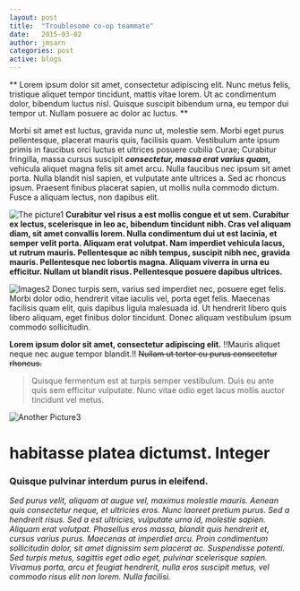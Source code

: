 ```yaml
---
layout: post
title:  "Troublesome co-op teammate"
date:   2015-03-02
author: jmsarn
categories: post
active: blogs
---
```


** Lorem ipsum dolor sit amet, consectetur adipiscing elit. Nunc metus felis, tristique aliquet tempor tincidunt, mattis vitae lorem. Ut ac condimentum dolor, bibendum luctus nisl. Quisque suscipit bibendum urna, eu tempor dui tempor ut. Nullam posuere ac dolor ac luctus. **

Morbi sit amet est luctus, gravida nunc ut, molestie sem. Morbi eget purus pellentesque, placerat mauris quis, facilisis quam. Vestibulum ante ipsum primis in faucibus orci luctus et ultrices posuere cubilia Curae; Curabitur fringilla, massa cursus suscipit ***consectetur, massa erat varius quam,*** vehicula aliquet magna felis sit amet arcu. Nulla faucibus nec ipsum sit amet porta. Nulla blandit nisl sapien, et vulputate ante ultrices a. Sed ac rhoncus ipsum. Praesent finibus placerat sapien, ut mollis nulla commodo dictum. Fusce a aliquam lectus, non dapibus elit.

![The picture1]({{site.url}}/public/img/2014-09-05_00001.jpg) **Curabitur vel risus a est mollis congue et ut sem. Curabitur ex lectus, scelerisque in leo ac, bibendum tincidunt nibh. Cras vel aliquam diam, sit amet convallis lorem. Nulla condimentum dui ut est lacinia, et semper velit porta. Aliquam erat volutpat. Nam imperdiet vehicula lacus, ut rutrum mauris. Pellentesque ac nibh tempus, suscipit nibh nec, gravida mauris. Pellentesque nec lobortis magna. Aliquam viverra in urna eu efficitur. Nullam ut blandit risus. Pellentesque posuere dapibus ultrices.**

![Images2]({{site.url}}/public/img/2014-09-29_00006.jpg) Donec turpis sem, varius sed imperdiet nec, posuere eget felis. Morbi dolor odio, hendrerit vitae iaculis vel, porta eget felis. Maecenas facilisis quam elit, quis dapibus ligula malesuada id. Ut hendrerit libero quis libero aliquam, eget finibus dolor tincidunt. Donec aliquam vestibulum ipsum commodo sollicitudin.

__Lorem ipsum dolor sit amet, consectetur adipiscing elit.__
!!Mauris aliquet neque nec augue tempor blandit.!!
~~Nullam ut tortor eu purus consectetur rhoncus.~~

> Quisque fermentum est at turpis semper vestibulum.
> Duis eu ante quis sem efficitur vulputate.
> Nunc vitae odio eget lacus mollis auctor tincidunt vel metus.


![Another Picture3]({{site.url}}/public/img/1180818065759-1.jpg)

# habitasse platea dictumst. Integer 

### Quisque pulvinar interdum purus in eleifend.

*Sed purus velit, aliquam at augue vel, maximus molestie mauris. Aenean quis consectetur neque, et ultricies eros. Nunc laoreet pretium purus. Sed a hendrerit risus. Sed a est ultricies, vulputate urna id, molestie sapien. Aliquam erat volutpat. Phasellus eros massa, blandit quis hendrerit et, cursus varius purus. Maecenas at imperdiet arcu. Proin condimentum sollicitudin dolor, sit amet dignissim sem placerat ac. Suspendisse potenti. Sed turpis metus, sagittis eget odio eget, pulvinar scelerisque sapien. Vivamus porta, arcu et feugiat hendrerit, nulla eros suscipit metus, vel commodo risus elit non lorem. Nulla facilisi.*